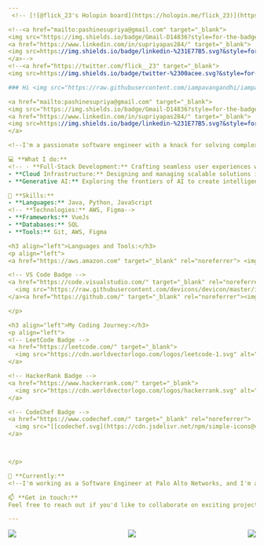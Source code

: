 ```yaml
---
 <!-- [![@flick_23's Holopin board](https://holopin.me/flick_23)](https://holopin.io/@flick_23)-->

<!--<a href="mailto:pashinesupriya@gmail.com" target="_blank">
<img src="https://img.shields.io/badge/Gmail-D14836?style=for-the-badge&logo=gmail&logoColor=white" />
<a href="https://www.linkedin.com/in/supriyapas284/" target="_blank">
<img src=https://img.shields.io/badge/linkedin-%231E77B5.svg?&style=for-the-badge&logo=linkedin&logoColor=white alt=linkedin style=“margin-bottom: 5px;” />
</a>-->
<!--<a href="https://twitter.com/flick__23" target="_blank">
<img src=https://img.shields.io/badge/twitter-%2300acee.svg?&style=for-the-badge&logo=twitter&logoColor=white alt=twitter style=“margin-bottom: 5px;” />-->

### Hi <img src="https://raw.githubusercontent.com/iampavangandhi/iampavangandhi/master/gifs/Hi.gif" width="25px">  I'm Supriya!

<a href="mailto:pashinesupriya@gmail.com" target="_blank">
<img src="https://img.shields.io/badge/Gmail-D14836?style=for-the-badge&logo=gmail&logoColor=white" />
<a href="https://www.linkedin.com/in/supriyapas284/" target="_blank">
<img src=https://img.shields.io/badge/linkedin-%231E77B5.svg?&style=for-the-badge&logo=linkedin&logoColor=white alt=linkedin style=“margin-bottom: 5px;” />
</a>

<!--I'm a passionate software engineer with a knack for solving complex problems and building robust, scalable systems. With a strong background in full-stack development, I thrive on turning innovative ideas into impactful solutions. My journey in tech has led me to work with cutting-edge technologies, from cloud infrastructure and distributed systems to Generative AI.-->

💻 **What I do:**
<!-- - **Full-Stack Development:** Crafting seamless user experiences with a solid understanding of both frontend and backend technologies.
- **Cloud Infrastructure:** Designing and managing scalable solutions in the cloud, with a focus on reliability and performance.
- **Generative AI:** Exploring the frontiers of AI to create intelligent systems that drive value and innovation.-->

🔧 **Skills:**
- **Languages:** Java, Python, JavaScript
<!-- **Technologies:** AWS, Figma-->
- **Frameworks:** VueJs
- **Databases:** SQL
- **Tools:** Git, AWS, Figma

<h3 align="left">Languages and Tools:</h3>
<p align="left"> 
<a href="https://aws.amazon.com" target="_blank" rel="noreferrer"> <img src="https://raw.githubusercontent.com/devicons/devicon/master/icons/amazonwebservices/amazonwebservices-original-wordmark.svg" alt="aws" width="40" height="40"/> </a> <a href="https://www.figma.com/" target="_blank" rel="noreferrer"> <img src="https://upload.wikimedia.org/wikipedia/commons/3/33/Figma-logo.svg" alt="figma" width="40" height="40"/> </a>

<!-- VS Code Badge -->
<a href="https://code.visualstudio.com/" target="_blank" rel="noreferrer">
  <img src="https://raw.githubusercontent.com/devicons/devicon/master/icons/vscode/vscode-original.svg" alt="vscode" width="40" height="40"/>
</a><a href="https://github.com/" target="_blank" rel="noreferrer"><img src="https://upload.wikimedia.org/wikipedia/commons/9/91/Octicons-mark-github.svg" alt="github" width="40" height="40"/></a>

</p>

<h3 align="left">My Coding Journey:</h3>
<p align="left">
<!-- LeetCode Badge -->
<a href="https://leetcode.com/" target="_blank">
  <img src="https://cdn.worldvectorlogo.com/logos/leetcode-1.svg" alt="LeetCode" width="40" height="40"/>
</a>

<!-- HackerRank Badge -->
<a href="https://www.hackerrank.com/" target="_blank">
  <img src="https://cdn.worldvectorlogo.com/logos/hackerrank.svg" alt="HackerRank" width="40" height="40"/>
</a>

<!-- CodeChef Badge -->
<a href="https://www.codechef.com/" target="_blank" rel="noreferrer">
  <img src="[[codechef.svg](https://cdn.jsdelivr.net/npm/simple-icons@v4/icons/codechef.svg)](https://simpleicons.org/icons/codechef.svg)" alt="CodeChef" width="40" height="40"/>
</a>



</p>

🚀 **Currently:** 
<!--I'm working as a Software Engineer at Palo Alto Networks, and I'm always on the lookout for new challenges that push the boundaries of what's possible in tech.-->

📫 **Get in touch:** 
Feel free to reach out if you'd like to collaborate on exciting projects or just chat about tech!

---
```




  
 <!-- <img alt="Flick's github stats" src="https://github-readme-stats.vercel.app/api?username=supriya-2004&&show_icons=true&title_color=ffffff&icon_color=bb2acf&text_color=daf7dc&bg_color=151515" >-->
  
<div style="display: flex; justify-content: space-between; align-items: center;">
  <img src="https://github-readme-stats.vercel.app/api?username=supriya-2004&theme=vue-dark&show_icons=true&hide_border=false&count_private=true" />
  <img src="https://github-readme-streak-stats.herokuapp.com/?user=supriya-2004&theme=vue-dark&hide_border=false" />
  <img src="https://github-readme-stats.vercel.app/api/top-langs/?username=supriya-2004&theme=vue-dark&show_icons=true&hide_border=false&layout=compact" />
</div>
